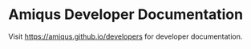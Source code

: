 # Amiqus Developer Documentation

Visit https://amiqus.github.io/developers for developer documentation.
